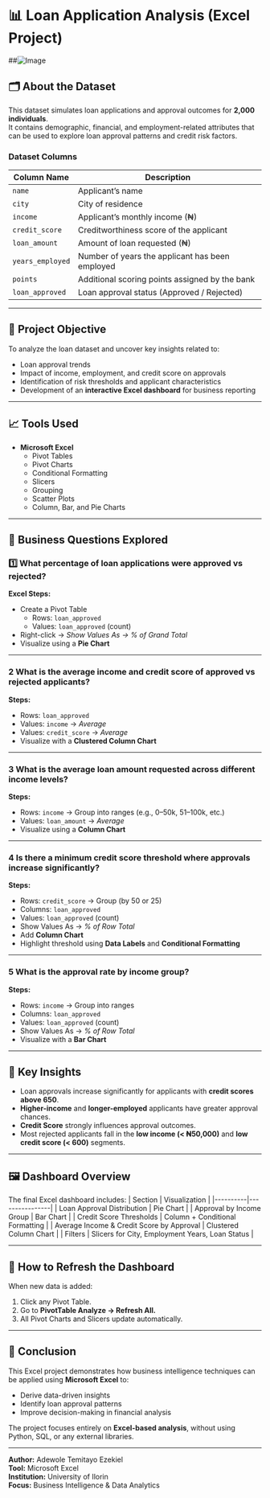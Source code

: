 # 📊 Loan Application Analysis (Excel Project)
##![Image](https://github.com/user-attachments/assets/a4e71d53-b0ad-4faf-a6c3-a7dbc31960f0)
## 🗂️ About the Dataset
This dataset simulates loan applications and approval outcomes for **2,000 individuals**.  
It contains demographic, financial, and employment-related attributes that can be used to explore loan approval patterns and credit risk factors.

### **Dataset Columns**
| Column Name | Description |
|--------------|--------------|
| `name` | Applicant’s name |
| `city` | City of residence |
| `income` | Applicant’s monthly income (₦) |
| `credit_score` | Creditworthiness score of the applicant |
| `loan_amount` | Amount of loan requested (₦) |
| `years_employed` | Number of years the applicant has been employed |
| `points` | Additional scoring points assigned by the bank |
| `loan_approved` | Loan approval status (Approved / Rejected) |

---

## 🎯 Project Objective
To analyze the loan dataset and uncover key insights related to:
- Loan approval trends  
- Impact of income, employment, and credit score on approvals  
- Identification of risk thresholds and applicant characteristics  
- Development of an **interactive Excel dashboard** for business reporting

---

## 📈 Tools Used
- **Microsoft Excel**
  - Pivot Tables
  - Pivot Charts
  - Conditional Formatting
  - Slicers
  - Grouping
  - Scatter Plots
  - Column, Bar, and Pie Charts

---

## 🧮 Business Questions Explored

### 1️⃣ What percentage of loan applications were approved vs rejected?
**Excel Steps:**
- Create a Pivot Table  
  - Rows: `loan_approved`  
  - Values: `loan_approved` (count)  
- Right-click → *Show Values As → % of Grand Total*  
- Visualize using a **Pie Chart**

---

### 2 What is the average income and credit score of approved vs rejected applicants?
**Steps:**
- Rows: `loan_approved`  
- Values: `income` → *Average*  
- Values: `credit_score` → *Average*  
- Visualize with a **Clustered Column Chart**

---

### 3 What is the average loan amount requested across different income levels?
**Steps:**
- Rows: `income` → Group into ranges (e.g., 0–50k, 51–100k, etc.)  
- Values: `loan_amount` → *Average*  
- Visualize using a **Column Chart**

---

### 4 Is there a minimum credit score threshold where approvals increase significantly?
**Steps:**
- Rows: `credit_score` → Group (by 50 or 25)  
- Columns: `loan_approved`  
- Values: `loan_approved` (count)  
- Show Values As → *% of Row Total*  
- Add **Column Chart**  
- Highlight threshold using **Data Labels** and **Conditional Formatting**

---

### 5 What is the approval rate by income group?
**Steps:**
- Rows: `income` → Group into ranges  
- Columns: `loan_approved`  
- Values: `loan_approved` (count)  
- Show Values As → *% of Row Total*  
- Visualize with a **Bar Chart**

---

## 🧠 Key Insights
- Loan approvals increase significantly for applicants with **credit scores above 650**.  
- **Higher-income** and **longer-employed** applicants have greater approval chances.  
- **Credit Score** strongly influences approval outcomes.  
- Most rejected applicants fall in the **low income (< ₦50,000)** and **low credit score (< 600)** segments.

---

## 🖼️ Dashboard Overview
The final Excel dashboard includes:
| Section | Visualization |
|----------|----------------|
| Loan Approval Distribution | Pie Chart |
| Approval by Income Group | Bar Chart |
| Credit Score Thresholds | Column + Conditional Formatting |
| Average Income & Credit Score by Approval | Clustered Column Chart |
| Filters | Slicers for City, Employment Years, Loan Status |

---

## 🔄 How to Refresh the Dashboard
When new data is added:
1. Click any Pivot Table.  
2. Go to **PivotTable Analyze → Refresh All.**  
3. All Pivot Charts and Slicers update automatically.

---

## 📘 Conclusion
This Excel project demonstrates how business intelligence techniques can be applied using **Microsoft Excel** to:
- Derive data-driven insights  
- Identify loan approval patterns  
- Improve decision-making in financial analysis  

The project focuses entirely on **Excel-based analysis**, without using Python, SQL, or any external libraries.

---

**Author:** Adewole Temitayo Ezekiel  
**Tool:** Microsoft Excel  
**Institution:** University of Ilorin  
**Focus:** Business Intelligence & Data Analytics  
